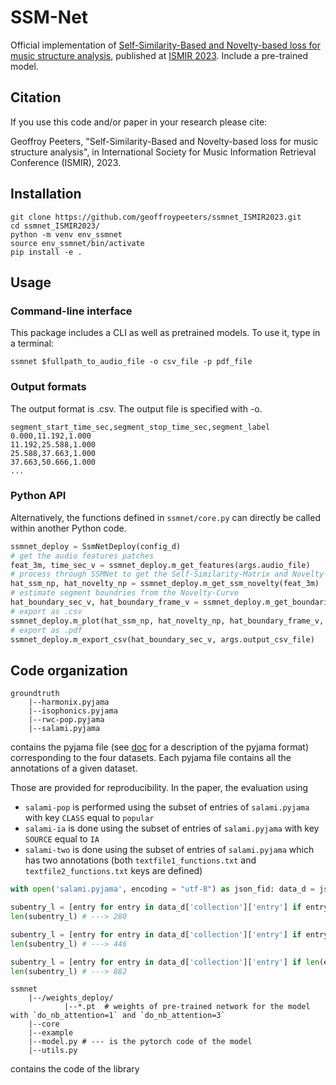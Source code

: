 # SSM-Net

Official implementation of [Self-Similarity-Based and Novelty-based loss for music structure analysis](https://arxiv.org/pdf/2309.02243.pdf), published at [ISMIR 2023](https://ismir2023.ismir.net/).
Include a pre-trained model.


## Citation

If you use this code and/or paper in your research please cite:

Geoffroy Peeters, "Self-Similarity-Based and Novelty-based loss for music structure analysis", in International Society for Music Information Retrieval Conference (ISMIR), 2023.

## Installation

```
git clone https://github.com/geoffroypeeters/ssmnet_ISMIR2023.git
cd ssmnet_ISMIR2023/
python -m venv env_ssmnet
source env_ssmnet/bin/activate
pip install -e .
``````

## Usage

### Command-line interface

This package includes a CLI as well as pretrained models. To use it, type in a terminal:
```
ssmnet $fullpath_to_audio_file -o csv_file -p pdf_file
```


### Output formats

The output format is .csv. The output file is specified with -o.

```
segment_start_time_sec,segment_stop_time_sec,segment_label
0.000,11.192,1.000
11.192,25.588,1.000
25.588,37.663,1.000
37.663,50.666,1.000
...
```

### Python API

Alternatively, the functions defined in `ssmnet/core.py` can directly be called within another Python code.
```python
ssmnet_deploy = SsmNetDeploy(config_d)
# get the audio features patches
feat_3m, time_sec_v = ssmnet_deploy.m_get_features(args.audio_file)
# process through SSMNet to get the Self-Similarity-Matrix and Novelty-Curve
hat_ssm_np, hat_novelty_np = ssmnet_deploy.m_get_ssm_novelty(feat_3m)
# estimate segment boundries from the Novelty-Curve
hat_boundary_sec_v, hat_boundary_frame_v = ssmnet_deploy.m_get_boundaries(hat_novelty_np, time_sec_v)
# export as .csv
ssmnet_deploy.m_plot(hat_ssm_np, hat_novelty_np, hat_boundary_frame_v, args.output_pdf_file)
# export as .pdf
ssmnet_deploy.m_export_csv(hat_boundary_sec_v, args.output_csv_file)
```



## Code organization

```
groundtruth
    |--harmonix.pyjama
    |--isophonics.pyjama
    |--rwc-pop.pyjama
    |--salami.pyjama
```
contains the pyjama file (see [doc](https://github.com/geoffroypeeters/pyjama) for a description of the pyjama format) corresponding to the four datasets. Each pyjama file contains all the annotations of a given dataset.

Those are provided for reproducibility.
In the paper, the evaluation using
- `salami-pop` is performed using the subset of entries of `salami.pyjama` with key `CLASS` equal to `popular`
- `salami-ia` is done using the subset of entries of `salami.pyjama` with key `SOURCE` equal to `IA`
- `salami-two` is done using the subset of entries of `salami.pyjama` which has two annotations (both `textfile1_functions.txt` and `textfile2_functions.txt` keys are defined)

```python
with open('salami.pyjama', encoding = "utf-8") as json_fid: data_d = json.load(json_fid)

subentry_l = [entry for entry in data_d['collection']['entry'] if entry['CLASS'][0]['value']=='popular']
len(subentry_l) # ---> 280

subentry_l = [entry for entry in data_d['collection']['entry'] if entry['SOURCE'][0]['value']=='IA']
len(subentry_l) # ---> 446

subentry_l = [entry for entry in data_d['collection']['entry'] if len(entry['textfile1_functions.txt']) and len(entry['textfile2_functions.txt'])]
len(subentry_l) # ---> 882
```

```
ssmnet
    |--/weights_deploy/
            |--*.pt  # weights of pre-trained network for the model with `do_nb_attention=1` and `do_nb_attention=3`
    |--core
    |--example
    |--model.py # --- is the pytorch code of the model
    |--utils.py
```

contains the code of the library

